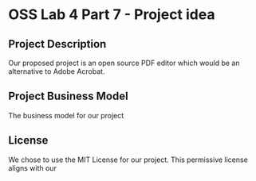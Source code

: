 # OSS Lab 4 Part 7 - Project idea

## Project Description

Our proposed project is an open source PDF editor which would be an alternative to Adobe Acrobat. 

## Project Business Model

The business model for our project 

## License

We chose to use the MIT License for our project. This permissive license aligns with our 
